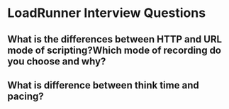 
# LoadRunner Interview Questions
## What is the differences between HTTP and URL mode of scripting?Which mode of recording do you choose and why?
## What is difference between think time and pacing?


